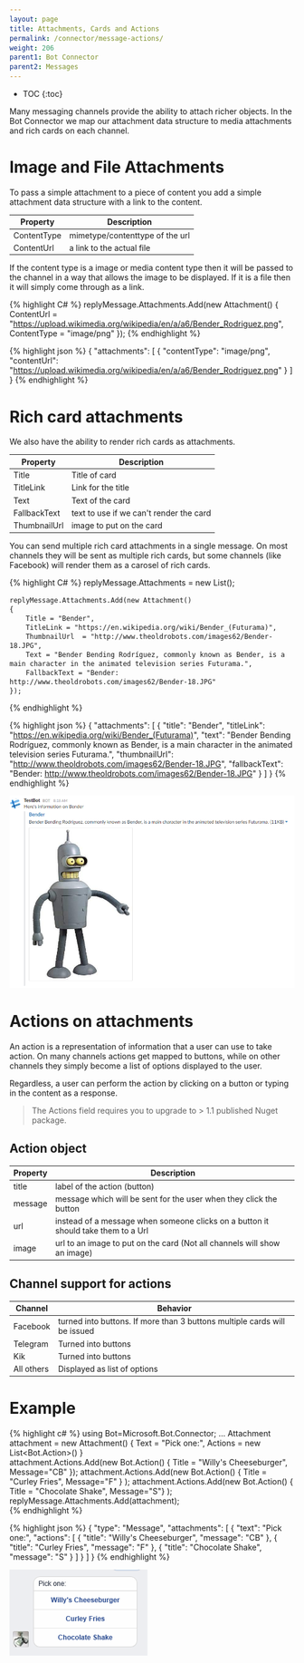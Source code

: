 ```yaml
---
layout: page
title: Attachments, Cards and Actions
permalink: /connector/message-actions/
weight: 206
parent1: Bot Connector
parent2: Messages
---
```


* TOC
{:toc}

Many messaging channels provide the ability to attach richer objects.  In the Bot Connector we map 
our attachment data structure to media attachments and rich cards on each channel.

# Image and File Attachments
To pass a simple attachment to a piece of content you add a simple attachment data structure with a link to the 
content. 

| Property | Description |
|-----|------|
| ContentType | mimetype/contenttype of the url |
| ContentUrl  | a link to the actual file |

If the content type is a image or media content type then it will be passed to the channel in a way that 
allows the image to be displayed.  If it is a file then it will simply come through as a link.

{% highlight C# %}
    replyMessage.Attachments.Add(new Attachment()
    {
        ContentUrl = "https://upload.wikimedia.org/wikipedia/en/a/a6/Bender_Rodriguez.png",
        ContentType = "image/png"
    });
{% endhighlight %}

{% highlight json %}
    {
        "attachments": [
            {
                "contentType": "image/png",
                "contentUrl": "https://upload.wikimedia.org/wikipedia/en/a/a6/Bender_Rodriguez.png"
            }
        ]
    }
{% endhighlight %}

# Rich card attachments
We also have the ability to render rich cards as attachments.  

| Property | Description |
|-----|------|
| Title | Title of card|
| TitleLink | Link for the title |
| Text | Text of the card |
| FallbackText | text to use if we can't render the card |
| ThumbnailUrl | image to put on the card|

You can send multiple rich card attachments in a single message.  On most channels they will be sent
as multiple rich cards, but some channels (like Facebook) will render them as a carosel of rich cards.

{% highlight C# %}
    replyMessage.Attachments = new List<Attachment>();

    replyMessage.Attachments.Add(new Attachment()
    {
        Title = "Bender",
        TitleLink = "https://en.wikipedia.org/wiki/Bender_(Futurama)",
        ThumbnailUrl  = "http://www.theoldrobots.com/images62/Bender-18.JPG",
        Text = "Bender Bending Rodríguez, commonly known as Bender, is a main character in the animated television series Futurama.",
        FallbackText = "Bender: http://www.theoldrobots.com/images62/Bender-18.JPG"
    });
{% endhighlight %}

{% highlight json %}
    {
        "attachments": [
            {
                "title": "Bender",
                "titleLink": "https://en.wikipedia.org/wiki/Bender_(Futurama)",
                "text": "Bender Bending Rodríguez, commonly known as Bender, is a main character in the animated television series Futurama.",
                "thumbnailUrl": "http://www.theoldrobots.com/images62/Bender-18.JPG",
                "fallbackText": "Bender: http://www.theoldrobots.com/images62/Bender-18.JPG"
            }
        ]
    }
{% endhighlight %}

![Example rich card on slack](/images/bender.png)

# Actions on attachments
An action is a representation of information that a user can use to take action.  On many channels
actions get mapped to buttons, while on other channels they simply become a list of options
displayed to the user.

Regardless, a user can perform the action by clicking on a button or typing in the content as a response.

> The Actions field requires you to upgrade to > 1.1 published Nuget package.

## Action object

| Property | Description |
|-----|------|
| title | label of the action (button) |
| message | message which will be sent for the user when they click the button |
| url | instead of a message when someone clicks on a button it should take them to a Url |
| image  | url to an image to put on the card (Not all channels will show an image) |

## Channel support for actions

| Channel | Behavior |
|-----|------|
| Facebook | turned into buttons. If more than 3 buttons multiple cards will be issued |
| Telegram | Turned into buttons |
| Kik | Turned into buttons |
| All others | Displayed as list of options |

# Example

{% highlight c# %}
    using Bot=Microsoft.Bot.Connector;
    ...
    Attachment attachment = new Attachment()
    {
        Text = "Pick one:",
        Actions = new List<Bot.Action>()
    }           
    attachment.Actions.Add(new Bot.Action() { Title = "Willy's Cheeseburger",  Message="CB" });
    attachment.Actions.Add(new Bot.Action() { Title = "Curley Fries", Message="F" } );
    attachment.Actions.Add(new Bot.Action() { Title = "Chocolate Shake", Message="S"} );
    replyMessage.Attachments.Add(attachment);   
{% endhighlight %}


{% highlight json %}
    {
        "type": "Message",
        "attachments": [
            {
               "text": "Pick one:",
                "actions": [
                    {
                        "title": "Willy's Cheeseburger",
                        "message": "CB"
                    },
                    {
                        "title": "Curley Fries",
                        "message": "F"
                    },
                    {
                        "title": "Chocolate Shake",
                        "message": "S"
                    }
                ]
            }
        ]
    }
{% endhighlight %}

![Example on facebook](/images/action_buttons.png)

